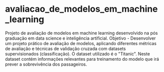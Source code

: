 # avaliacao_de_modelos_em_machine_learning
Projeto de avaliação de modelos em machine learning desenvolvido na pós graduação em data science e inteligência artificial.
Objetivo - Desenvolver um projeto prático de avaliação de modelos, aplicando diferentes métricas de avaliação e técnicas de validação cruzada com datasets supervisionados (classificação).
O dataset utilizado é o "Titanic". Neste dataset contém informações relevantes para treinamento do modelo que irá prever a sobrevivência dos passageiros.
